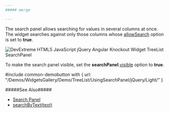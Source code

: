 ```yaml
---
##### merge

---
```

The search panel allows searching for values in several columns at once. The widget searches against only those columns whose [allowSearch]({basewidgetpath}/Configuration/columns/#allowSearch) option is set to **true**.

![DevExtreme HTML5 JavaScript jQuery Angular Knockout Widget TreeList SearchPanel](/Content/images/doc/19_2/treelist/visual_elements/search_panel.png)

To make the search panel visible, set the **searchPanel**.[visible]({basewidgetpath}/Configuration/searchPanel/#visible) option to **true**.

#include common-demobutton with {
    url: "/Demos/WidgetsGallery/Demo/TreeList/UsingSearchPanel/jQuery/Light/"
}

#####See Also#####
- [Search Panel](/Documentation/Guide/Widgets/TreeList/Filtering_and_Searching/#Search_Panel)
- [searchByText(text)]({basewidgetpath}/Methods/#searchByTexttext)